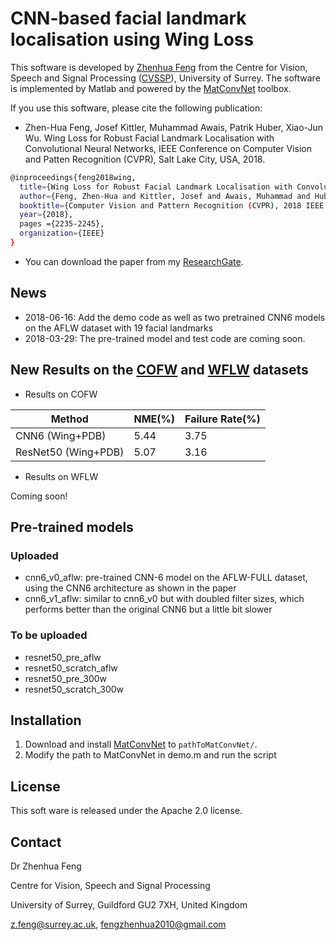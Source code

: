 # CNN-based facial landmark localisation using Wing Loss

This software is developed by [Zhenhua Feng](https://sites.google.com/view/fengzhenhua) from the Centre for Vision, Speech and Signal Processing ([CVSSP](https://www.surrey.ac.uk/centre-vision-speech-signal-processing)), University of Surrey. The software is implemented by Matlab and powered by the [MatConvNet](http://www.vlfeat.org/matconvnet/) toolbox.

If you use this software, please cite the following publication:

* Zhen-Hua Feng, Josef Kittler, Muhammad Awais, Patrik Huber, Xiao-Jun Wu. Wing Loss for Robust Facial Landmark Localisation with Convolutional Neural Networks, IEEE Conference on Computer Vision and Patten Recognition (CVPR), Salt Lake City, USA, 2018.
```sh
@inproceedings{feng2018wing,
  title={Wing Loss for Robust Facial Landmark Localisation with Convolutional Neural Networks},
  author={Feng, Zhen-Hua and Kittler, Josef and Awais, Muhammad and Huber, Patrik and Wu, Xiao-Jun},
  booktitle={Computer Vision and Pattern Recognition (CVPR), 2018 IEEE Conference on},
  year={2018},
  pages ={2235-2245},
  organization={IEEE}
}
```

* You can download the paper from my [ResearchGate](https://www.researchgate.net/publication/321180616_Wing_Loss_for_Robust_Facial_Landmark_Localisation_with_Convolutional_Neural_Networks).

## News
* 2018-06-16: Add the demo code as well as two pretrained CNN6 models on the AFLW dataset with 19 facial landmarks
* 2018-03-29: The pre-trained model and test code are coming soon.

## New Results on the [COFW](http://www.vision.caltech.edu/xpburgos/ICCV13/) and [WFLW](https://wywu.github.io/projects/LAB/WFLW.html) datasets

* Results on COFW

| Method              | NME(%) | Failure Rate(%) |
|---------------------|--------|-----------------|
| CNN6 (Wing+PDB)     | 5.44   | 3.75            |
| ResNet50 (Wing+PDB) | 5.07   | 3.16            |

* Results on WFLW

Coming soon!

## Pre-trained models

### Uploaded

* cnn6_v0_aflw: pre-trained CNN-6 model on the AFLW-FULL dataset, using the CNN6 architecture as shown in the paper
* cnn6_v1_aflw: similar to cnn6_v0 but with doubled filter sizes, which performs better than the original CNN6 but a little bit slower

### To be uploaded

* resnet50_pre_aflw
* resnet50_scratch_aflw
* resnet50_pre_300w
* resnet50_scratch_300w

## Installation
1. Download and install [MatConvNet](http://www.vlfeat.org/matconvnet/) to `pathToMatConvNet/`.
2. Modify the path to MatConvNet in demo.m and run the script

## License

This soft ware is released under the Apache 2.0 license.


## Contact

Dr Zhenhua Feng

Centre for Vision, Speech and Signal Processing

University of Surrey, Guildford GU2 7XH, United Kingdom

z.feng@surrey.ac.uk, fengzhenhua2010@gmail.com
